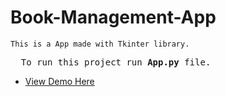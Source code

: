 # Book-Management-App

```This is a App made with Tkinter library.```

<pre>
  To run this project run <strong>App.py</strong> file.
</pre>


- [View Demo Here](https://www.linkedin.com/posts/abdeali28_bookmanagement-python-tkinter-activity-7121372305309536256-0FHQ?utm_source=share&utm_medium=member_desktop)

